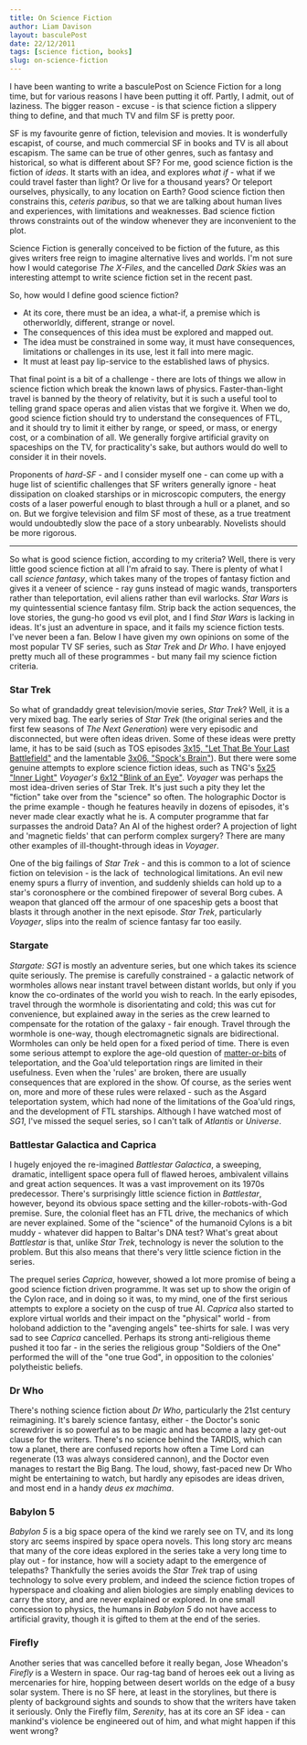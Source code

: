 ```yaml
---
title: On Science Fiction
author: Liam Davison
layout: basculePost
date: 22/12/2011
tags: [science fiction, books]
slug: on-science-fiction
---
```

I have been wanting to write a basculePost on Science Fiction for a long time, but for various reasons I have been putting it off. Partly, I admit, out of laziness. The bigger reason - excuse - is that science fiction a slippery thing to define, and that much TV and film SF is pretty poor.

SF is my favourite genre of fiction, television and movies. It is wonderfully escapist, of course, and much commercial SF in books and TV is all about escapism. The same can be true of other genres, such as fantasy and historical, so what is different about SF? For me, good science fiction is the fiction of _ideas_. It starts with an idea, and explores _what if_ - what if we could travel faster than light? Or live for a thousand years? Or teleport ourselves, physically, to any location on Earth? Good science fiction then constrains this, _ceteris paribus_, so that we are talking about human lives and experiences, with limitations and weaknesses. Bad science fiction throws constraints out of the window whenever they are inconvenient to the plot.

Science Fiction is generally conceived to be fiction of the future, as this gives writers free reign to imagine alternative lives and worlds. I'm not sure how I would categorise _The X-Files_, and the cancelled _Dark Skies_ was an interesting attempt to write science fiction set in the recent past.

So, how would I define good science fiction?

- At its core, there must be an idea, a what-if, a premise which is otherworldly, different, strange or novel.
- The consequences of this idea must be explored and mapped out.
- The idea must be constrained in some way, it must have consequences, limitations or challenges in its use, lest it fall into mere magic.
- It must at least pay lip-service to the established laws of physics.

That final point is a bit of a challenge - there are lots of things we allow in science fiction which break the known laws of physics. Faster-than-light travel is banned by the theory of relativity, but it is such a useful tool to telling grand space operas and alien vistas that we forgive it. When we do, good science fiction should try to understand the consequences of FTL, and it should try to limit it either by range, or speed, or mass, or energy cost, or a combination of all. We generally forgive artificial gravity on spaceships on the TV, for practicality's sake, but authors would do well to consider it in their novels.

Proponents of _hard-SF_ - and I consider myself one - can come up with a huge list of scientific challenges that SF writers generally ignore - heat dissipation on cloaked starships or in microscopic computers, the energy costs of a laser powerful enough to blast through a hull or a planet, and so on. But we forgive television and film SF most of these, as a true treatment would undoubtedly slow the pace of a story unbearably. Novelists should be more rigorous.

---

So what is good science fiction, according to my criteria? Well, there is very little good science fiction at all I'm afraid to say. There is plenty of what I call _science fantasy_, which takes many of the tropes of fantasy fiction and gives it a veneer of science - ray guns instead of magic wands, transporters rather than teleportation, evil aliens rather than evil warlocks. _Star Wars_ is my quintessential science fantasy film. Strip back the action sequences, the love stories, the gung-ho good vs evil plot, and I find _Star Wars_ is lacking in ideas. It's just an adventure in space, and it fails my science fiction tests. I've never been a fan. Below I have given my own opinions on some of the most popular TV SF series, such as _Star Trek_ and _Dr Who_. I have enjoyed pretty much all of these programmes - but many fail my science fiction criteria.

### Star Trek

So what of grandaddy great television/movie series, _Star Trek_? Well, it is a very mixed bag. The early series of _Star Trek_ (the original series and the first few seasons of _The Next Generation_) were very episodic and disconnected, but were often ideas driven. Some of these ideas were pretty lame, it has to be said (such as TOS episodes [3x15, "Let That Be Your Last Battlefield"](http://en.memory-alpha.org/wiki/Let_That_Be_Your_Last_Battlefield_(episode) "Let That Be Your Last Battlefield (Memory Alpha") and the lamentable [3x06, "Spock's Brain"](http://en.memory-alpha.org/wiki/Spock%27s_Brain_(episode) "Spock's Brain (Memory Alpha)")). But there were some genuine attempts to explore science fiction ideas, such as TNG's [5x25 "Inner Light"](http://en.memory-alpha.org/wiki/Inner_Light "Inner Light (Memory Alpha)") _Voyager's_ [6x12 "Blink of an Eye"](http://en.memory-alpha.org/wiki/Blink_of_an_Eye_(episode) "Blink of an Eye (Memory Alpha)"). _Voyager_ was perhaps the most idea-driven series of Star Trek. It's just such a pity they let the "fiction" take over from the "science" so often. The holographic Doctor is the prime example - though he features heavily in dozens of episodes, it's never made clear exactly what he is. A computer programme that far surpasses the android Data? An AI of the highest order? A projection of light and 'magnetic fields' that can perform complex surgery? There are many other examples of ill-thought-through ideas in _Voyager_.

One of the big failings of _Star Trek_ - and this is common to a lot of science fiction on television - is the lack of  technological limitations. An evil new enemy spurs a flurry of invention, and suddenly shields can hold up to a star's coronosphere or the combined firepower of several Borg cubes. A weapon that glanced off the armour of one spaceship gets a boost that blasts it through another in the next episode. _Star Trek_, particularly _Voyager_, slips into the realm of science fantasy far too easily.

### Stargate

_Stargate: SG1_ is mostly an adventure series, but one which takes its science quite seriously. The premise is carefully constrained - a galactic network of wormholes allows near instant travel between distant worlds, but only if you know the co-ordinates of the world you wish to reach. In the early episodes, travel through the wormhole is disorientating and cold; this was cut for convenience, but explained away in the series as the crew learned to compensate for the rotation of the galaxy - fair enough. Travel through the wormhole is one-way, though electromagnetic signals are bidirectional. Wormholes can only be held open for a fixed period of time. There is even some serious attempt to explore the age-old question of [matter-or-bits](http://www.ex-astris-scientia.org/inconsistencies/treknology-transporter.htm "Matter or Bits in Star Trek") of teleportation, and the Goa'uld teleportation rings are limited in their usefulness. Even when the 'rules' are broken, there are usually consequences that are explored in the show. Of course, as the series went on, more and more of these rules were relaxed - such as the Asgard teleportation system, which had none of the limitations of the Goa'uld rings, and the development of FTL starships. Although I have watched most of _SG1_, I've missed the sequel series, so I can't talk of _Atlantis_ or _Universe_.

### Battlestar Galactica and Caprica

I hugely enjoyed the re-imagined _Battlestar Galactica_, a sweeping,  dramatic, intelligent space opera full of flawed heroes, ambivalent villains and great action sequences. It was a vast improvement on its 1970s predecessor. There's surprisingly little science fiction in _Battlestar_, however, beyond its obvious space setting and the killer-robots-with-God premise. Sure, the colonial fleet has an FTL drive, the mechanics of which are never explained. Some of the "science" of the humanoid Cylons is a bit muddy - whatever did happen to Baltar's DNA test? What's great about _Battlestar_ is that, unlike _Star Trek_, technology is never the solution to the problem. But this also means that there's very little science fiction in the series.

The prequel series _Caprica_, however, showed a lot more promise of being a good science fiction driven programme. It was set up to show the origin of the Cylon race, and in doing so it was, to my mind, one of the first serious attempts to explore a society on the cusp of true AI. _Caprica_ also started to explore virtual worlds and their impact on the "physical" world - from holoband addiction to the "avenging angels" tee-shirts for sale. I was very sad to see _Caprica_ cancelled. Perhaps its strong anti-religious theme pushed it too far - in the series the religious group "Soldiers of the One" performed the will of the "one true God", in opposition to the colonies' polytheistic beliefs.

### Dr Who

There's nothing science fiction about <em>Dr Who</em>, particularly the 21st century reimagining. It's barely science fantasy, either - the Doctor's sonic screwdriver is so powerful as to be magic and has become a lazy get-out clause for the writers. There's no science behind the TARDIS, which can tow a planet, there are confused reports how often a Time Lord can regenerate (13 was always considered cannon), and the Doctor even manages to restart the Big Bang. The loud, showy, fast-paced new Dr Who might be entertaining to watch, but hardly any episodes are ideas driven, and most end in a handy _deus ex machima_.

### Babylon 5

_Babylon 5_ is a big space opera of the kind we rarely see on TV, and its long story arc seems inspired by space opera novels. This long story arc means that many of the core ideas explored in the series take a very long time to play out - for instance, how will a society adapt to the emergence of telepaths? Thankfully the series avoids the _Star Trek_ trap of using technology to solve every problem, and indeed the science fiction tropes of hyperspace and cloaking and alien biologies are simply enabling devices to carry the story, and are never explained or explored. In one small concession to physics, the humans in _Babylon 5_ do not have access to artificial gravity, though it is gifted to them at the end of the series.

### Firefly

Another series that was cancelled before it really began, Jose Wheadon's _Firefly_ is a Western in space. Our rag-tag band of heroes eek out a living as mercenaries for hire, hopping between desert worlds on the edge of a busy solar system. There is no SF here, at least in the storylines, but there is plenty of background sights and sounds to show that the writers have taken it seriously. Only the Firefly film, _Serenity_, has at its core an SF idea - can mankind's violence be engineered out of him, and what might happen if this went wrong?
